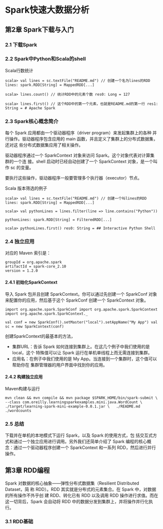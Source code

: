 # Spark快速大数据分析 #

## 第2章 Spark下载与入门 ##

### 2.1 下载Spark ###

### 2.2 Spark中Python和Scala的shell ###

Scala行数统计

	scala> val lines = sc.textFile("README.md") // 创建一个名为lines的RDD lines: spark.RDD[String] = MappedRDD[...] 
	 
	scala> lines.count() // 统计RDD中的元素个数 res0: Long = 127 
	 
	scala> lines.first() // 这个RDD中的第一个元素，也就是README.md的第一行 res1: String = # Apache Spark

### 2.3 Spark核心概念简介 ###

每个 Spark 应用都由一个驱动器程序（driver program）来发起集群上的各种 并行操作。驱动器程序包含应用的 main 函数，并且定义了集群上的分布式数据集，还对这 些分布式数据集应用了相关操作。

驱动器程序通过一个 SparkContext 对象来访问 Spark。这个对象代表对计算集群的一个连 接。shell 启动时已经自动创建了一个 SparkContext 对象，是一个叫作 sc 的变量。

要执行这些操作，驱动器程序一般要管理多个执行器（executor）节点。

Scala 版本筛选的例子 

	scala> val lines = sc.textFile("README.md") // 创建一个叫lines的RDD  lines: spark.RDD[String] = MappedRDD[...] 
	 
	scala> val pythonLines = lines.filter(line => line.contains("Python"))  

	pythonLines: spark.RDD[String] = FilteredRDD[...] 
	 
	scala> pythonLines.first() res0: String = ## Interactive Python Shell

### 2.4 独立应用 ###

对应的 Maven 索引是：

	groupId = org.apache.spark 
	artifactId = spark-core_2.10 
	version = 1.2.0

#### 2.4.1 初始化SparkContext ####

导入 Spark 包并且创建 SparkContext。你可以通过先创建一个 SparkConf 对象来配置你的应用，然后基于这个 SparkConf 创建一个 SparkContext 对象。

	import org.apache.spark.SparkConf import org.apache.spark.SparkContext import org.apache.spark.SparkContext._ 
	 
	val conf = new SparkConf().setMaster("local").setAppName("My App") val sc = new SparkContext(conf)

创建SparkContext的最基本的方法，

* 集群URL：告诉 Spark 如何连接到集群上。在这几个例子中我们使用的是 local，这个 特殊值可以让 Spark 运行在单机单线程上而无需连接到集群。 
* 应用名：在例子中我们使用的是 My App。当连接到一个集群时，这个值可以帮助你在 集群管理器的用户界面中找到你的应用。

#### 2.4.2 构建独立应用 ####

Maven构建与运行

	mvn clean && mvn compile && mvn package $SPARK_HOME/bin/spark-submit \   --class com.oreilly.learningsparkexamples.mini.java.WordCount \   ./target/learning-spark-mini-example-0.0.1.jar \   ./README.md ./wordcounts


### 2.5 总结 ###

下载并在单机的本地模式下运行 Spark，以及 Spark 的使用方式，包 括交互式方式和通过一个独立应用进行调用。另外我们还简单介绍了 Spark 编程的核心概 念：通过一个驱动器程序创建一个 SparkContext 和一系列 RDD，然后进行并行操作。

## 第3章 RDD编程 ##

 Spark 对数据的核心抽象——弹性分布式数据集（Resilient Distributed Dataset，简 称 RDD）。RDD 其实就是分布式的元素集合。在 Spark 中，对数据的所有操作不外乎创 建 RDD、转化已有 RDD 以及调用 RDD 操作进行求值。而在这一切背后，Spark 会自动将 RDD 中的数据分发到集群上，并将操作并行化执行。

### 3.1 RDD基础 ###

